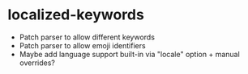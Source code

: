 # localized-keywords

- Patch parser to allow different keywords
- Patch parser to allow emoji identifiers
- Maybe add language support built-in via "locale" option + manual overrides?
